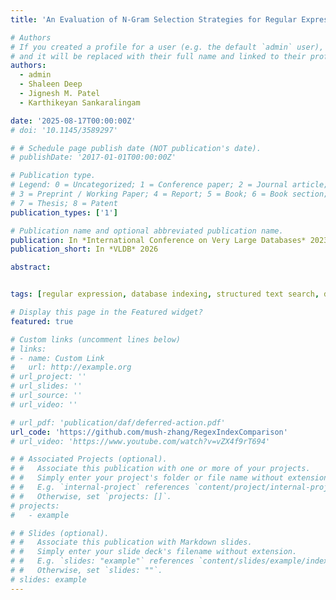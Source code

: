 ```yaml
---
title: 'An Evaluation of N-Gram Selection Strategies for Regular Expression Indexing in Contemporary Text Analysis Tasks. (To appear)'

# Authors
# If you created a profile for a user (e.g. the default `admin` user), write the username (folder name) here
# and it will be replaced with their full name and linked to their profile.
authors:
  - admin
  - Shaleen Deep
  - Jignesh M. Patel
  - Karthikeyan Sankaralingam

date: '2025-08-17T00:00:00Z'
# doi: '10.1145/3589297'

# # Schedule page publish date (NOT publication's date).
# publishDate: '2017-01-01T00:00:00Z'

# Publication type.
# Legend: 0 = Uncategorized; 1 = Conference paper; 2 = Journal article;
# 3 = Preprint / Working Paper; 4 = Report; 5 = Book; 6 = Book section;
# 7 = Thesis; 8 = Patent
publication_types: ['1']

# Publication name and optional abbreviated publication name.
publication: In *International Conference on Very Large Databases* 20236
publication_short: In *VLDB* 2026

abstract: 


tags: [regular expression, database indexing, structured text search, database query processing]

# Display this page in the Featured widget?
featured: true

# Custom links (uncomment lines below)
# links:
# - name: Custom Link
#   url: http://example.org
# url_project: ''
# url_slides: ''
# url_source: ''
# url_video: ''

# url_pdf: 'publication/daf/deferred-action.pdf'
url_code: 'https://github.com/mush-zhang/RegexIndexComparison'
# url_video: 'https://www.youtube.com/watch?v=vZX4f9rT694'

# # Associated Projects (optional).
# #   Associate this publication with one or more of your projects.
# #   Simply enter your project's folder or file name without extension.
# #   E.g. `internal-project` references `content/project/internal-project/index.md`.
# #   Otherwise, set `projects: []`.
# projects:
#   - example

# # Slides (optional).
# #   Associate this publication with Markdown slides.
# #   Simply enter your slide deck's filename without extension.
# #   E.g. `slides: "example"` references `content/slides/example/index.md`.
# #   Otherwise, set `slides: ""`.
# slides: example
---
```

